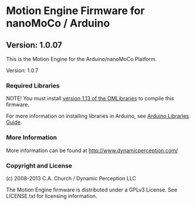 Motion Engine Firmware for nanoMoCo / Arduino
=============================================

Version: 1.0.07
---------------

This is the Motion Engine for the Arduino/nanoMoCo Platform.

Version: 1.0.7

### Required Libraries

NOTE! You must install [version 1.13 of the OMLibraries](https://github.com/DynamicPerception/OMLibraries/tree/v1.13) to compile this firmware.

For more information on installing libraries in Arduino, see [Arduino Libraries Guide](http://arduino.cc/en/Guide/Libraries).

### More Information
 
More information can be found at http://www.dynamicperception.com/

### Copyright and License

(c) 2008-2013 C.A. Church / Dynamic Perception LLC

The Motion Engine firmware is distributed under a GPLv3 License. See LICENSE.txt for licensing information.

